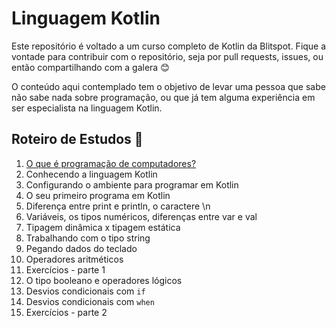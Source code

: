 # Linguagem Kotlin
Este repositório é voltado a um curso completo de Kotlin da Blitspot. Fique a vontade para contribuir com o repositório, seja por pull requests, issues, ou então compartilhando com a galera 😊

O conteúdo aqui contemplado tem o objetivo de levar uma pessoa que sabe não sabe nada sobre programação, ou que já tem alguma experiência em ser especialista na linguagem Kotlin.

## Roteiro de Estudos 📖
1) [O que é programação de computadores?](01-oque_e_programacao_de_computadores.md)
2) Conhecendo a linguagem Kotlin
3) Configurando o ambiente para programar em Kotlin
4) O seu primeiro programa em Kotlin
5) Diferença entre print e println, o caractere \n
6) Variáveis, os tipos numéricos, diferenças entre var e val
7) Tipagem dinâmica x tipagem estática
8) Trabalhando com o tipo string
9) Pegando dados do teclado
10) Operadores aritméticos
11) Exercícios - parte 1
12) O tipo booleano e operadores lógicos
13) Desvios condicionais com `if`
14) Desvios condicionais com `when`
15) Exercícios - parte 2